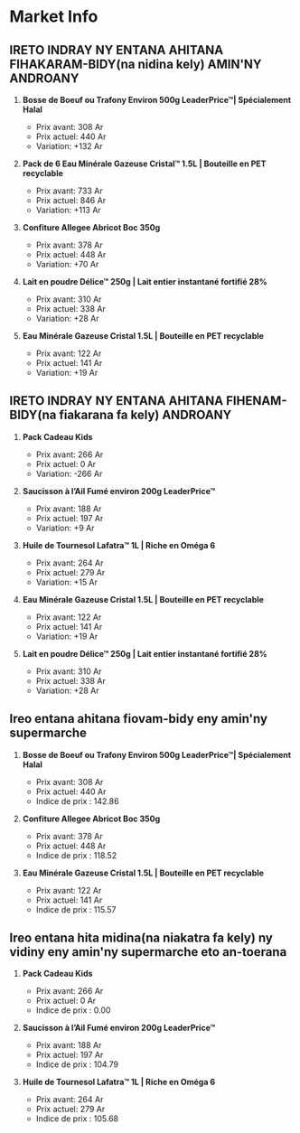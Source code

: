 # Market Info

## IRETO INDRAY NY ENTANA AHITANA FIHAKARAM-BIDY(na nidina kely) AMIN'NY ANDROANY

1. **Bosse de Boeuf ou Trafony Environ  500g LeaderPrice™| Spécialement Halal**
   - Prix avant: 308 Ar
   - Prix actuel: 440 Ar
   - Variation: +132 Ar

2. **Pack de 6 Eau Minérale Gazeuse Cristal™ 1.5L | Bouteille en PET recyclable**
   - Prix avant: 733 Ar
   - Prix actuel: 846 Ar
   - Variation: +113 Ar

3. **Confiture Allegee Abricot Boc 350g**
   - Prix avant: 378 Ar
   - Prix actuel: 448 Ar
   - Variation: +70 Ar

4. **Lait en poudre Délice™ 250g | Lait entier instantané fortifié 28%**
   - Prix avant: 310 Ar
   - Prix actuel: 338 Ar
   - Variation: +28 Ar

5. **Eau Minérale Gazeuse Cristal 1.5L | Bouteille en PET recyclable**
   - Prix avant: 122 Ar
   - Prix actuel: 141 Ar
   - Variation: +19 Ar

## IRETO INDRAY NY ENTANA AHITANA FIHENAM-BIDY(na fiakarana fa kely) ANDROANY

1. **Pack Cadeau Kids**
   - Prix avant: 266 Ar
   - Prix actuel: 0 Ar
   - Variation: -266 Ar

2. **Saucisson à l’Ail Fumé environ 200g LeaderPrice™**
   - Prix avant: 188 Ar
   - Prix actuel: 197 Ar
   - Variation: +9 Ar

3. **Huile de Tournesol Lafatra™ 1L | Riche en Oméga 6**
   - Prix avant: 264 Ar
   - Prix actuel: 279 Ar
   - Variation: +15 Ar

4. **Eau Minérale Gazeuse Cristal 1.5L | Bouteille en PET recyclable**
   - Prix avant: 122 Ar
   - Prix actuel: 141 Ar
   - Variation: +19 Ar

5. **Lait en poudre Délice™ 250g | Lait entier instantané fortifié 28%**
   - Prix avant: 310 Ar
   - Prix actuel: 338 Ar
   - Variation: +28 Ar

## Ireo entana ahitana fiovam-bidy eny amin'ny supermarche

1. **Bosse de Boeuf ou Trafony Environ  500g LeaderPrice™| Spécialement Halal**
   - Prix avant: 308 Ar
   - Prix actuel: 440 Ar
   - Indice de prix : 142.86

2. **Confiture Allegee Abricot Boc 350g**
   - Prix avant: 378 Ar
   - Prix actuel: 448 Ar
   - Indice de prix : 118.52

3. **Eau Minérale Gazeuse Cristal 1.5L | Bouteille en PET recyclable**
   - Prix avant: 122 Ar
   - Prix actuel: 141 Ar
   - Indice de prix : 115.57

## Ireo entana hita midina(na niakatra fa kely) ny vidiny eny amin'ny supermarche eto an-toerana

1. **Pack Cadeau Kids**
   - Prix avant: 266 Ar
   - Prix actuel: 0 Ar
   - Indice de prix : 0.00

2. **Saucisson à l’Ail Fumé environ 200g LeaderPrice™**
   - Prix avant: 188 Ar
   - Prix actuel: 197 Ar
   - Indice de prix : 104.79

3. **Huile de Tournesol Lafatra™ 1L | Riche en Oméga 6**
   - Prix avant: 264 Ar
   - Prix actuel: 279 Ar
   - Indice de prix : 105.68

